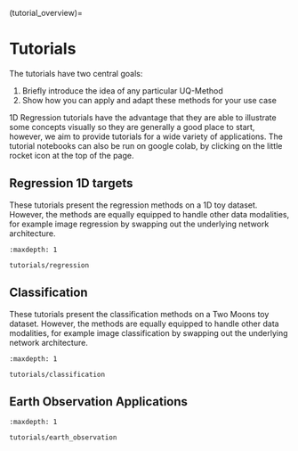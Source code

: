 (tutorial_overview)=

# Tutorials

The tutorials have two central goals:

1. Briefly introduce the idea of any particular UQ-Method
2. Show how you can apply and adapt these methods for your use case

1D Regression tutorials have the advantage that they are able to illustrate some concepts visually so they are generally a good place to start, however, we aim to provide tutorials for a wide variety of applications. The tutorial notebooks can also be run on google colab, by clicking on the little rocket icon at the top of the page.

## Regression 1D targets

These tutorials present the regression methods on a 1D toy dataset. However, the methods are equally equipped to handle other data modalities, for example image regression by swapping out the underlying network architecture.

```{toctree}
:maxdepth: 1

tutorials/regression
```

## Classification

These tutorials present the classification methods on a Two Moons toy dataset. However, the methods are equally equipped to handle other data modalities, for example image classification by swapping out the underlying network architecture.

```{toctree}
:maxdepth: 1

tutorials/classification
```

## Earth Observation Applications

```{toctree}
:maxdepth: 1

tutorials/earth_observation
```
